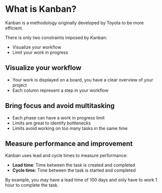 What is Kanban?
===============

Kanban is a methodology originally developed by Toyota to be more efficient.

There is only two constraints imposed by Kanban:

- Visualize your workflow
- Limit your work in progress

Visualize your workflow
-----------------------

- Your work is displayed on a board, you have a clear overview of your project
- Each column represent a step in your workflow

Bring focus and avoid multitasking
----------------------------------

- Each phase can have a work in progress limit
- Limits are great to identify bottlenecks
- Limits avoid working on too many tasks in the same time

Measure performance and improvement
-----------------------------------

Kanban uses lead and cycle times to measure performance:

- **Lead time**: Time between the task is created and completed
- **Cycle time**: Time between the task is started and completed

By example, you may have a lead time of 100 days and only have to work 1 hour to complete the task.

